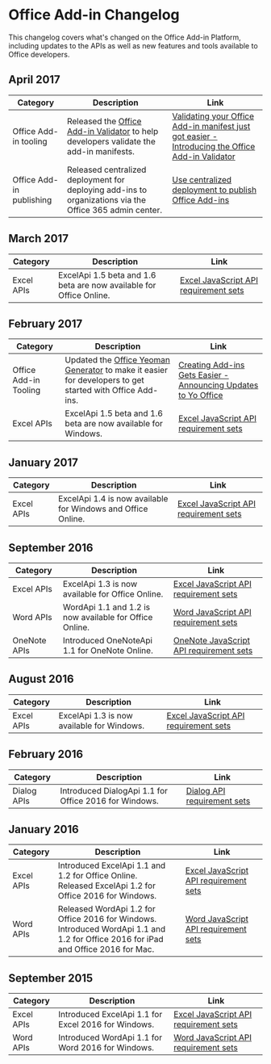 # Office Add-in Changelog

This changelog covers what's changed on the Office Add-in Platform, including updates to the APIs as well as new features and tools available to Office developers.

## April 2017
|**Category**|**Description**|**Link**|
|-|-|-|
|Office Add-in tooling| Released the [Office Add-in Validator](https://github.com/OfficeDev/office-addin-validator) to help developers validate the add-in manifests. | [Validating your Office Add-in manifest just got easier - Introducing the Office Add-in Validator](https://dev.office.com/blogs/creating-add-ins-gets-easier-announcing-updates-to-yo-officehttps://dev.office.com/blogs/introducing-the-office-add-in-validator)|
|Office Add-in publishing|Released centralized deployment for deploying add-ins to organizations via the Office 365 admin center.|[Use centralized deployment to publish Office Add-ins](publish/centralized-deployment)|

## March 2017
|**Category**|**Description**|**Link**|
|-|-|-|
|Excel APIs|ExcelApi 1.5 beta and 1.6 beta are now available for Office Online.|[Excel JavaScript API requirement sets](https://dev.office.com/reference/add-ins/requirement-sets/excel-api-requirement-sets)|

## February 2017
|**Category**|**Description**|**Link**|
|-|-|-|
|Office Add-in Tooling| Updated the [Office Yeoman Generator](https://github.com/OfficeDev/generator-office) to make it easier for developers to get started with Office Add-ins. | [Creating Add-ins Gets Easier - Announcing Updates to Yo Office](https://dev.office.com/blogs/creating-add-ins-gets-easier-announcing-updates-to-yo-office)|
|Excel APIs|ExcelApi 1.5 beta and 1.6 beta are now available for Windows.|[Excel JavaScript API requirement sets](https://dev.office.com/reference/add-ins/requirement-sets/excel-api-requirement-sets)|

## January 2017
|**Category**|**Description**|**Link**|
|-|-|-|
|Excel APIs|ExcelApi 1.4 is now available for Windows and Office Online.|[Excel JavaScript API requirement sets](https://dev.office.com/reference/add-ins/requirement-sets/excel-api-requirement-sets)|

## September 2016
|**Category**|**Description**|**Link**|
|-|-|-|
|Excel APIs|ExcelApi 1.3 is now available for Office Online. |[Excel JavaScript API requirement sets](https://dev.office.com/reference/add-ins/requirement-sets/excel-api-requirement-sets)|
|Word APIs|WordApi 1.1 and 1.2 is now available for Office Online.|[Word JavaScript API requirement sets](https://dev.office.com/reference/add-ins/requirement-sets/word-api-requirement-sets) |
|OneNote APIs | Introduced OneNoteApi 1.1 for OneNote Online.|[OneNote JavaScript API requirement sets](https://dev.office.com/reference/add-ins/requirement-sets/onenote-api-requirement-sets) |

## August 2016
|**Category**|**Description**|**Link**|
|-|-|-|
|Excel APIs|ExcelApi 1.3 is now available for Windows.|[Excel JavaScript API requirement sets](https://dev.office.com/reference/add-ins/requirement-sets/excel-api-requirement-sets)|

## February 2016
|**Category**|**Description**|**Link**|
|-|-|-|
| Dialog APIs |Introduced DialogApi 1.1 for Office 2016 for Windows.|[Dialog API requirement sets](https://dev.office.com/reference/add-ins/requirement-sets/dialog-api-requirement-sets) |


## January 2016
|**Category**|**Description**|**Link**|
|-|-|-|
| Excel APIs|Introduced ExcelApi 1.1 and 1.2 for Office Online. <br> Released ExcelApi 1.2 for Office 2016 for Windows. |[Excel JavaScript API requirement sets](https://dev.office.com/reference/add-ins/requirement-sets/excel-api-requirement-sets) |
|Word APIs |Released WordApi 1.2 for Office 2016 for Windows. <br> Introduced WordApi 1.1 and 1.2 for Office 2016 for iPad and Office 2016 for Mac.|[Word JavaScript API requirement sets](https://dev.office.com/reference/add-ins/requirement-sets/word-api-requirement-sets) |


## September 2015
|**Category**|**Description**|**Link**|
|-|-|-|
|Excel APIs | Introduced ExcelApi 1.1 for Excel 2016 for Windows.  |[Excel JavaScript API requirement sets](https://dev.office.com/reference/add-ins/requirement-sets/excel-api-requirement-sets) |
|Word APIs|  Introduced WordApi 1.1 for Word 2016 for Windows.  | [Word JavaScript API requirement sets](https://dev.office.com/reference/add-ins/requirement-sets/word-api-requirement-sets)  |
